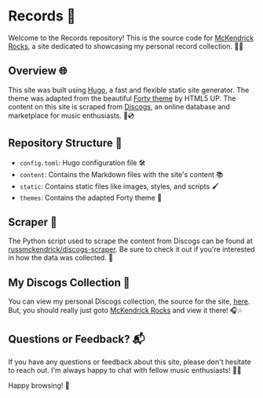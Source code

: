 # Records 🎵

Welcome to the Records repository! This is the source code for [McKendrick Rocks](https://www.mckendrick.rocks/), a site dedicated to showcasing my personal record collection. 🎼🔥

## Overview 🌐

This site was built using [Hugo](https://gohugo.io/), a fast and flexible static site generator. The theme was adapted from the beautiful [Forty theme](https://html5up.net/) by HTML5 UP. The content on this site is scraped from [Discogs](http://discogs.com/), an online database and marketplace for music enthusiasts. 📀💿

## Repository Structure 📁

- `config.toml`: Hugo configuration file 🛠
- `content`: Contains the Markdown files with the site's content 📚
- `static`: Contains static files like images, styles, and scripts 🖌
- `themes`: Contains the adapted Forty theme 🎨

## Scraper 🐍

The Python script used to scrape the content from Discogs can be found at [russmckendrick/discogs-scraper](https://github.com/russmckendrick/discogs-scraper/). Be sure to check it out if you're interested in how the data was collected. 🧐

## My Discogs Collection 💽

You can view my personal Discogs collection, the source for the site, [here](http://discogs.com/user/russmck/collection/). But, you should really just goto [McKendrick Rocks](https://www.mckendrick.rocks/) and view it there! 🎧🎶

## Questions or Feedback? 📬

If you have any questions or feedback about this site, please don't hesitate to reach out. I'm always happy to chat with fellow music enthusiasts! 🎵🎹

Happy browsing! 🎉
